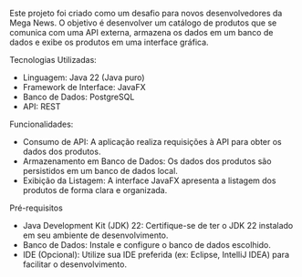 

Este projeto foi criado como um desafio para novos desenvolvedores da Mega News.
O objetivo é desenvolver um catálogo de produtos que se comunica com uma API externa, armazena os dados em um banco de dados e exibe os produtos em uma interface gráfica.


Tecnologias Utilizadas:

* Linguagem: Java 22 (Java puro)
* Framework de Interface: JavaFX
* Banco de Dados: PostgreSQL
* API: REST

Funcionalidades:

* Consumo de API: A aplicação realiza requisições à API para obter os dados dos produtos.
* Armazenamento em Banco de Dados: Os dados dos produtos são persistidos em um banco de dados local.
* Exibição da Listagem: A interface JavaFX apresenta a listagem dos produtos de forma clara e organizada.

Pré-requisitos

* Java Development Kit (JDK) 22: Certifique-se de ter o JDK 22 instalado em seu ambiente de desenvolvimento.
* Banco de Dados: Instale e configure o banco de dados escolhido.
* IDE (Opcional): Utilize sua IDE preferida (ex: Eclipse, IntelliJ IDEA) para facilitar o desenvolvimento.